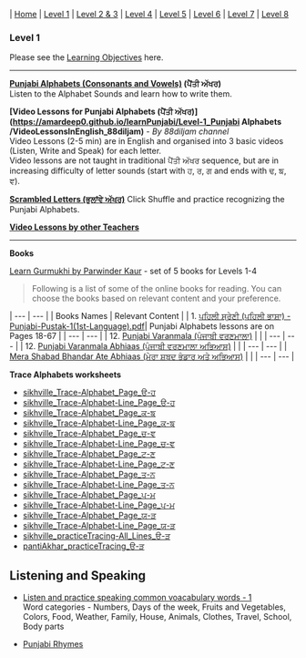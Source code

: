 | [Home](https://amardeep0.github.io/learnPunjabi/) | [Level 1](https://amardeep0.github.io/learnPunjabi/Level-1_Punjabi%20Alphabets/) | [Level 2 & 3](https://amardeep0.github.io/learnPunjabi/Level_2-3_Matra/) | [Level 4](https://amardeep0.github.io/learnPunjabi/Level-4_Intermediate/) | [Level 5](https://amardeep0.github.io/learnPunjabi/Level-5_intermediate/) | [Level 6](https://amardeep0.github.io/learnPunjabi/Level-6_Advanced/) | [Level 7](https://amardeep0.github.io/learnPunjabi/Level-7_Advanced/) | [Level 8](https://amardeep0.github.io/learnPunjabi/Level-8_WorldLanguageCompetencyTesting/)
 
### Level 1 

Please see the [Learning Objectives](https://amardeep0.github.io/learnPunjabi/Level-1_Punjabi%20Alphabets/Level_1_Goals) here.

---

**[Punjabi Alphabets (Consonants and Vowels)](http://www.discoversikhism.com/punjabi/punjabi_gurmukhi_alphabet.html) (ਪੈਂਤੀ ਅੱਖਰ)**  
Listen to the Alphabet Sounds and learn how to write them.

**[Video Lessons for Punjabi Alphabets (ਪੈਂਤੀ ਅੱਖਰ)](https://amardeep0.github.io/learnPunjabi/Level-1_Punjabi Alphabets
/VideoLessonsInEnglish_88diljam)** - *By 88diljam channel*  
Video Lessons (2-5 min) are in English and organised into 3 basic videos (Listen, Write and Speak) for each letter.  
Video lessons are not taught in traditional ਪੈਂਤੀ ਅੱਖਰ sequence, but are in increasing difficulty of letter sounds (start with ਹ, ਰ, ਗ and ends with ਢ, ਙ, ਞ).
  
**[Scrambled Letters (ਭੁਲਾਂਵੇ ਅੱਖਰ)](http://www.discoversikhism.com/punjabi/gurmukhi_letter_shuffle.html)** 
Click Shuffle and practice recognizing the Punjabi Alphabets.

**[Video Lessons by other Teachers](https://amardeep0.github.io/learnPunjabi/Level-1_Punjabi%20Alphabets/VideoLessons_L1)**

---

**Books**

[Learn Gurmukhi by Parwinder Kaur](http://learngurmukhi.com/) - set of 5 books for Levels 1-4
   
> Following is a list of some of the online books for reading. You can choose the books based on relevant content and your preference. 

| --- | --- |
| Books Names | Relevant Content |
| 1. [ਪਹਿਲੀ ਸ਼੍ਰੇਣੀ (ਪਹਿਲੀ ਭਾਸ਼ਾ) - Punjabi-Pustak-1(1st-Language).pdf](http://files-cdn.pseb.ac.in/pseb_files/Punjabi-Pustak-1(1st-Language).pdf)| Punjabi Alphabets lessons are on Pages 18-67 |
| --- | --- |
| 12. [Punjabi Varanmala (ਪੰਜਾਬੀ ਵਰਣਮਾਲਾ)](http://shop.sikhville.org/index.php?route=product/category&path=67) |  | 
| --- | --- |
| 12. [Punjabi Varanmala Abhiaas (ਪੰਜਾਬੀ ਵਰਣਮਾਲਾ ਅਭਿਆਸ)](http://shop.sikhville.org/index.php?route=product/category&path=67) |  | 
| --- | --- |
| [Mera Shabad Bhandar Ate Abhiaas (ਮੇਰਾ ਸ਼ਬਦ ਭੰਡਾਰ ਅਤੇ ਅਭਿਆਸ)](http://shop.sikhville.org/index.php?route=product/category&path=67) |  | 
| --- | --- |

  

**Trace Alphabets worksheets**

- [sikhville_Trace-Alphabet_Page_ੳ-ਹ](http://sikhville.org/pdf/Drawing-and-Tracing/35-khushkhat/1.pdf)
- [sikhville_Trace-Alphabet-Line_Page_ੳ-ਹ](http://sikhville.org/pdf/Drawing-and-Tracing/Trace-alphabets/page-1/Trace-alphabets_page1.pdf)
- [sikhville_Trace-Alphabet_Page_ਕ-ਙ](http://sikhville.org/pdf/Drawing-and-Tracing/35-khushkhat/2.pdf)
- [sikhville_Trace-Alphabet-Line_Page_ਕ-ਙ](http://sikhville.org/pdf/Drawing-and-Tracing/Trace-alphabets/page-2/Trace-alphabets_page2.pdf)
- [sikhville_Trace-Alphabet_Page_ਚ-ਞ](http://sikhville.org/pdf/Drawing-and-Tracing/35-khushkhat/3.pdf)
- [sikhville_Trace-Alphabet-Line_Page_ਚ-ਞ](http://sikhville.org/pdf/Drawing-and-Tracing/Trace-alphabets/page-3/Trace-alphabets_page3.pdf)
- [sikhville_Trace-Alphabet_Page_ਟ-ਣ](http://sikhville.org/pdf/Drawing-and-Tracing/35-khushkhat/4.pdf)
- [sikhville_Trace-Alphabet-Line_Page_ਟ-ਣ](http://sikhville.org/pdf/Drawing-and-Tracing/Trace-alphabets/page-4/Trace-alphabets_page4.pdf)
- [sikhville_Trace-Alphabet_Page_ਤ-ਨ](http://sikhville.org/pdf/Drawing-and-Tracing/35-khushkhat/5.pdf)
- [sikhville_Trace-Alphabet-Line_Page_ਤ-ਨ](http://sikhville.org/pdf/Drawing-and-Tracing/Trace-alphabets/page-5/Trace-alphabets_page5.pdf)
- [sikhville_Trace-Alphabet_Page_ਪ-ਮ](http://sikhville.org/pdf/Drawing-and-Tracing/35-khushkhat/6.pdf)
- [sikhville_Trace-Alphabet-Line_Page_ਪ-ਮ](http://sikhville.org/pdf/Drawing-and-Tracing/Trace-alphabets/page-6/Trace-alphabets_page6.pdf)
- [sikhville_Trace-Alphabet_Page_ਯ-ੜ](http://sikhville.org/pdf/Drawing-and-Tracing/35-khushkhat/7.pdf)
- [sikhville_Trace-Alphabet-Line_Page_ਯ-ੜ](http://sikhville.org/pdf/Drawing-and-Tracing/Trace-alphabets/page-7/Trace-alphabets_page7.pdf)
- [sikhville_practiceTracing-All_Lines_ੳ-ੜ](http://sikhville.org/pdf/Drawing-and-Tracing/Varanmala-Ahiyaas/Varanmala-Ahiyaas.pdf)
- [pantiAkhar_practiceTracing_ੳ-ੜ](http://pantiakhar.com/images/worksheets/tracing.pdf)

## Listening and Speaking

 - [Listen and practice speaking common voacabulary words - 1](http://www.discoversikhism.com/punjabi/punjabi_gurmukhi_vocabulary.html)  
          Word categories - Numbers, Days of the week, Fruits and Vegetables, Colors, Food, Weather, Family, House, Animals, Clothes, Travel, School, Body parts
          
  - [Punjabi Rhymes](http://www.learnpunjabi.org/rhymes_title.html)





  
